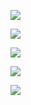 <img src='https://g.gravizo.com/svg?
 digraph G {
   Ted -> Barney[label="friend"];
   Barney -> Robin[label="wife"];
   Robin -> Barney[label="husband"];
   Umbrella [shape=box];
   Ted -> Umbrella[label="found"];
   Tracy -> Umbrella[label="lost"];
   Ted -> Tracy[label="wife"];
   Barney -> Marshall[label="friend"];
   Ted -> Marshall[label="friend"];
   Ted -> Robin[label="friend"];
   MacLarensPub[shape="box"];
   Marshall -> MacLarensPub[label="hangs out"];
   Ted -> MacLarensPub[label="hangs out"];
   Barney -> MacLarensPub[label="hangs out"];
   Robin -> MacLarensPub[label="hangs out"];
 }
'/>

<img src='https://g.gravizo.com/svg?
 digraph G {
   movie [shape=box]
   user -> movie [label="rates: 4.5"]
 }
'/>

<img src='https://g.gravizo.com/svg?
 digraph G {
   movie [shape=box];
   user -> movie1 [label="rates: 4.5"];
   user -> movie2 [label="rates: 5"];
   user -> movie3 [label="rates: 5"];
 }
'/>

<img src='https://g.gravizo.com/svg?
 digraph G {
   movie1 [shape=box];
   movie2 [shape=box];
   movie3 [shape=box];
   user -> movie1 [label="rates: 4.5"];
   user -> movie2 [label="rates: 5"];
   user -> movie3 [label="rates: 5"];
   user2 -> movie2 [label="rates: 4.5"];
   user2 -> movie3 [label="rates: 5"];
   user3 -> movie1 [label="rates: 4.5"];
   user3 -> movie2 [label="rates: 5"];
 }
'/>

<img src='https://g.gravizo.com/svg?
 digraph G {
   movie1 [shape=box];
   movie2 [shape=box];
   movie3 [shape=box];
   movie4 [shape=box];
   movie5 [shape=box];
   user -> movie1 [label="rates: 4.5"];
   user -> movie2 [label="rates: 5"];
   user -> movie3 [label="rates: 5"];
   user2 -> movie2 [label="rates: 4.5"];
   user2 -> movie3 [label="rates: 5"];
   user3 -> movie1 [label="rates: 4.5"];
   user3 -> movie2 [label="rates: 5"];
   user3 -> movie4 [label="rates: 5"];
   user2 -> movie5 [label="rates: 5"];
 }
'/>

